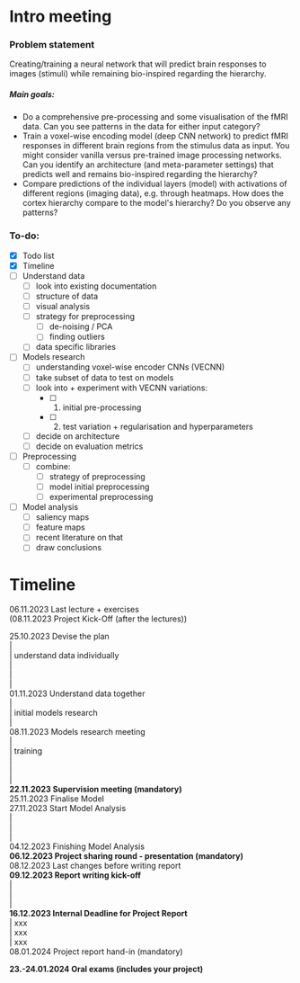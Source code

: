 # Intro meeting

### Problem statement
Creating/training a neural network that will predict brain responses to images (stimuli) while remaining bio-inspired regarding the hierarchy.

##### Main goals:
- Do a comprehensive pre-processing and some visualisation of the fMRI data. Can you see patterns in the data for either input category?
- Train a voxel-wise encoding model (deep CNN network) to predict fMRI responses in different brain regions from the stimulus data as input. You might consider vanilla versus pre-trained image processing networks. Can you identify an architecture (and meta-parameter settings) that predicts well and remains bio-inspired regarding the hierarchy?
- Compare predictions of the individual layers (model) with activations of different regions (imaging data), e.g. through heatmaps. How does the cortex hierarchy compare to the model's hierarchy? Do you observe any patterns?

### To-do:
- [x] Todo list
- [x] Timeline
- [ ] Understand data
	 - [ ] look into existing documentation
	 - [ ] structure of data
	 - [ ] visual analysis
	 - [ ] strategy for preprocessing
	 	- [ ] de-noising / PCA
		- [ ] finding outliers
	 - [ ] data specific libraries
- [ ] Models research
	- [ ] understanding voxel-wise encoder CNNs (VECNN)
	- [ ] take subset of data to test on models
	- [ ] look into + experiment with VECNN variations:
		- [ ] 1. initial pre-processing
		- [ ] 2. test variation + regularisation and hyperparameters
	- [ ] decide on architecture
	- [ ] decide on evaluation metrics
- [ ] Preprocessing
	- [ ] combine:
		- [ ] strategy of preprocessing
		- [ ] model initial preprocessing
		- [ ] experimental preprocessing
- [ ] Model analysis
	- [ ] saliency maps
	- [ ] feature maps
	- [ ] recent literature on that
	- [ ] draw conclusions

# Timeline

06.11.2023 Last lecture + exercises  
(08.11.2023 Project Kick-Off (after the lectures))

25.10.2023 Devise the plan  
|  
| understand data individually  
|  
|  
|  
01.11.2023 Understand data together  
|  
| initial models research   
|  
08.11.2023 Models research meeting  
|  
| training  
|  
|  
|  
**22.11.2023 Supervision meeting (mandatory)**  
25.11.2023 Finalise Model  
27.11.2023 Start Model Analysis  
|  
|  
|  
04.12.2023 Finishing Model Analysis  
**06.12.2023 Project sharing round - presentation (mandatory)**  
08.12.2023 Last changes before writing report  
**09.12.2023 Report writing kick-off**  
|  
|  
|  
**16.12.2023 Internal Deadline for Project Report**  
| xxx  
| xxx  
| xxx  
08.01.2024 Project report hand-in (mandatory)  

**23.-24.01.2024 Oral exams (includes your project)**
